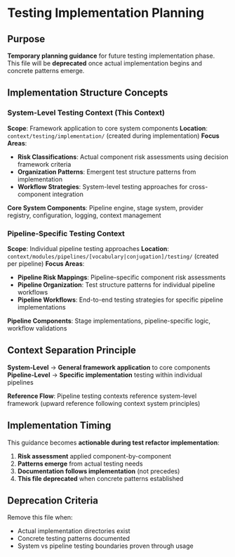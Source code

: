 # Testing Implementation Planning

## Purpose
**Temporary planning guidance** for future testing implementation phase. This file will be **deprecated** once actual implementation begins and concrete patterns emerge.

## Implementation Structure Concepts

### System-Level Testing Context (This Context)
**Scope**: Framework application to core system components
**Location**: `context/testing/implementation/` (created during implementation)
**Focus Areas**:
- **Risk Classifications**: Actual component risk assessments using decision framework criteria
- **Organization Patterns**: Emergent test structure patterns from implementation
- **Workflow Strategies**: System-level testing approaches for cross-component integration

**Core System Components**: Pipeline engine, stage system, provider registry, configuration, logging, context management

### Pipeline-Specific Testing Context
**Scope**: Individual pipeline testing approaches
**Location**: `context/modules/pipelines/[vocabulary|conjugation]/testing/` (created per pipeline)
**Focus Areas**:
- **Pipeline Risk Mappings**: Pipeline-specific component risk assessments
- **Pipeline Organization**: Test structure patterns for individual pipeline workflows
- **Pipeline Workflows**: End-to-end testing strategies for specific pipeline implementations

**Pipeline Components**: Stage implementations, pipeline-specific logic, workflow validations

## Context Separation Principle

**System-Level** → **General framework application** to core components
**Pipeline-Level** → **Specific implementation** testing within individual pipelines

**Reference Flow**: Pipeline testing contexts reference system-level framework (upward reference following context system principles)

## Implementation Timing

This guidance becomes **actionable during test refactor implementation**:
1. **Risk assessment** applied component-by-component
2. **Patterns emerge** from actual testing needs
3. **Documentation follows implementation** (not precedes)
4. **This file deprecated** when concrete patterns established

## Deprecation Criteria

Remove this file when:
- Actual implementation directories exist
- Concrete testing patterns documented
- System vs pipeline testing boundaries proven through usage
